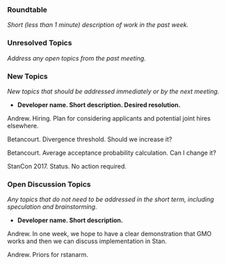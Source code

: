 ### Roundtable
_Short (less than 1 minute) description of work in the past week._

### Unresolved Topics
_Address any open topics from the past meeting._

### New Topics
_New topics that should be addressed immediately or by the next
meeting._

* __Developer name.  Short description.  Desired resolution.__

Andrew. Hiring. Plan for considering applicants and potential joint hires elsewhere.

Betancourt.  Divergence threshold.  Should we increase it?

Betancourt.  Average acceptance probability calculation.  Can I change it?

StanCon 2017. Status. No action required.

### Open Discussion Topics
_Any topics that do not need to be addressed in the short term,
including speculation and brainstorming._

* __Developer name.  Short description.__

Andrew. In one week, we hope to have a clear demonstration that GMO works and then we can discuss implementation in Stan.

Andrew. Priors for rstanarm.